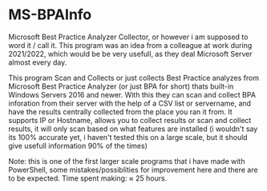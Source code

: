 # MS-BPAInfo
Microsoft Best Practice Analyzer Collector, or however i am supposed to word it / call it.
This program was an idea from a colleague at work during 2021/2022, which would be be very usefull, as they deal Microsoft Server almost every day.

This program Scan and Collects or just collects Best Practice analyzes from Microsoft Best Practice Analyzer (or just BPA for short) thats built-in Windows Servers 2016 and newer.
With this they can scan and collect BPA inforation from their server with the help of a CSV list or servername, and have the results centrally collected from the place you ran it from. 
It supports IP or Hostname, allows you to collect results or scan and collect results, it will only scan based on what features are installed (i wouldn't say its 100% accurate yet, i haven't tested this on a large scale, but it should give usefull information 90% of the times)

Note: this is one of the first larger scale programs that i have made with PowerShell, some mistakes/possiblities for improvement here and there are to be expected.
Time spent making: ≈ 25 hours.
